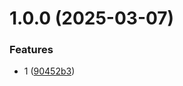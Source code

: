 # 1.0.0 (2025-03-07)


### Features

* 1 ([90452b3](https://github.com/username/git-extended/commit/90452b33f8288876682c12f3e443f2947cd8c34a))



